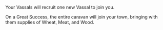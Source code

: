 Your Vassals will recruit one new Vassal to join you.

On a Great Success, the entire caravan will join your town, bringing with them supplies of Wheat, Meat, and Wood.
